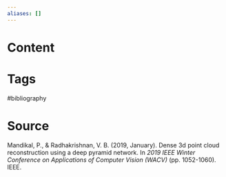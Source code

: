 ```yaml
---
aliases: []
---
```

# Content

# Tags
#bibliography 

# Source
Mandikal, P., & Radhakrishnan, V. B. (2019, January). Dense 3d point cloud reconstruction using a deep pyramid network. In _2019 IEEE Winter Conference on Applications of Computer Vision (WACV)_ (pp. 1052-1060). IEEE.